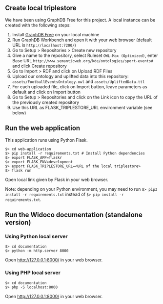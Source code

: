 ## Create local triplestore

We have been using GraphDB Free for this project. A local instance can be created with the following steps:
1. Install [GraphDB Free](https://www.ontotext.com/products/graphdb/graphdb-free/) on your local machine
2. Run GraphDB Workbench and open it with your web browser (default URL is `http://localhost:7200/`)
3. Go to Setup > Repositories > Create new repository
4. Give a name to the repository, select Ruleset `OWL-Max (Optimized)`, enter Base URL `http://www.semanticweb.org/kde/ontologies/sport-events#` and click Create repository
5. Go to Import > RDF and click on Upload RDF Files
6. Upload our ontology and uplifted data into this repository: `assets/FootballEventsOntology.owl` and `assets/UpliftedData.ttl`
7. For each uploaded file, click on Import button, leave parameters as default and click on Import button
8. Go to Setup > Repositories and click on the Link icon to copy the URL of the previously created repository
9. Use this URL as FLASK_TRIPLESTORE_URL environment variable (see below)

## Run the web application

This application runs using Python Flask.

```
$> cd web-application
$> pip install -r requirements.txt # Install Python dependencies
$> export FLASK_APP=flaskr
$> export FLASK_ENV=development
$> export FLASK_TRIPLESTORE_URL=<URL of the local triplestore>
$> flask run
```
Open local link given by Flask in your web browser.

Note: depending on your Python environment, you may need to run `$> pip3 install -r requirements.txt` instead of `$> pip install -r requirements.txt`.

## Run the Widoco documentation (standalone version)

### Using Python local server

```
$> cd documentation
$> python -m http.server 8000
```
Open http://127.0.0.1:8000/ in your web browser.

### Using PHP local server

```
$> cd documentation
$> php -S localhost:8000
```
Open http://127.0.0.1:8000/ in your web browser.